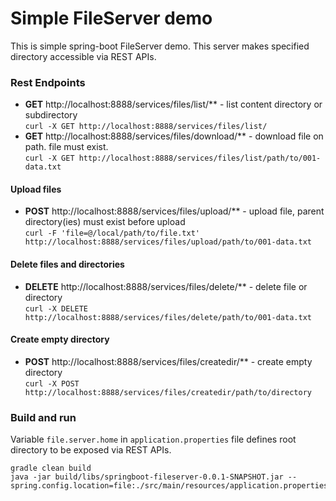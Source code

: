 # Simple FileServer demo
This is simple spring-boot FileServer demo. This server makes specified directory accessible via REST APIs.

### Rest Endpoints
* __GET__ http://localhost:8888/services/files/list/** - list content directory or subdirectory  
  ``curl -X GET http://localhost:8888/services/files/list/``
* __GET__ http://localhost:8888/services/files/download/** - download file on path. file must exist.   
  ``curl -X GET http://localhost:8888/services/files/list/path/to/001-data.txt``

#### Upload files
* __POST__ http://localhost:8888/services/files/upload/** - upload file, parent directory(ies) must exist before upload  
 ``curl -F 'file=@/local/path/to/file.txt' http://localhost:8888/services/files/upload/path/to/001-data.txt``

#### Delete files and directories
* __DELETE__ http://localhost:8888/services/files/delete/** - delete file or directory  
  ``curl -X DELETE http://localhost:8888/services/files/delete/path/to/001-data.txt``

#### Create empty directory
* __POST__ http://localhost:8888/services/files/createdir/** - create empty directory  
  ``curl -X POST http://localhost:8888/services/files/createdir/path/to/directory``

### Build and run
Variable ``file.server.home`` in ``application.properties`` file defines root directory to be exposed via REST APIs.
```
gradle clean build
java -jar build/libs/springboot-fileserver-0.0.1-SNAPSHOT.jar --spring.config.location=file:./src/main/resources/application.properties
```
